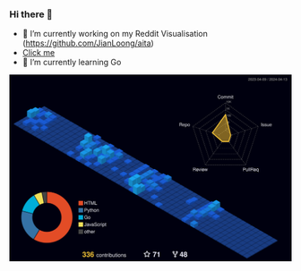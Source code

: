 ### Hi there 👋

- 🔭 I’m currently working on my Reddit Visualisation (https://github.com/JianLoong/aita)
- [Click me](https://jian.sh/aita/)
- 🌱 I’m currently learning Go

![](./profile-3d-contrib/profile-night-view.svg)

<!-- <div style="display: flex; flex-direction: row;">
 <img class="img" src="https://github-readme-stats.vercel.app/api?username=JianLoong&show_icons=true&layout=compact&hide_rank=true" />
 <img class="img" src="https://github-readme-stats.vercel.app/api/top-langs/?username=JianLoong&layout=compact&hide=C%23,javascript,css,scss,html" />
</div> -->

<!--
**JianLoong/jianloong** is a ✨ _special_ ✨ repository because its `README.md` (this file) appears on your GitHub profile.

Here are some ideas to get you started:

- 🔭 I’m currently working on ...
- 🌱 I’m currently learning ...
- 👯 I’m looking to collaborate on ...
- 🤔 I’m looking for help with ...
- 💬 Ask me about ...
- 📫 How to reach me: ...
- 😄 Pronouns: ...
- ⚡ Fun fact: ...
-->

